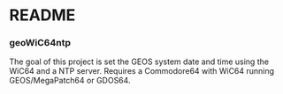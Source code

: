 # README

### geoWiC64ntp
The goal of this project is set the GEOS system date and time using the WiC64 and a NTP server. Requires a Commodore64 with WiC64 running GEOS/MegaPatch64 or GDOS64.
